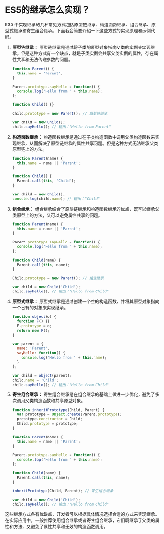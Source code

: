 # ES5的继承怎么实现？

ES5 中实现继承的几种常见方式包括原型链继承、构造函数继承、组合继承、原型式继承和寄生组合继承。下面我会简要介绍一下这些方式的实现原理和示例代码。

1. **原型链继承：**
   原型链继承是通过将子类的原型对象指向父类的实例来实现继承。但是这种方式有一个缺点，就是子类实例会共享父类实例的属性，存在属性共享和无法传递参数的问题。
   ```javascript
   function Parent() {
     this.name = 'Parent';
   }

   Parent.prototype.sayHello = function() {
     console.log('Hello from ' + this.name);
   };

   function Child() {}

   Child.prototype = new Parent(); // 原型链继承

   var child = new Child();
   child.sayHello(); // 输出："Hello from Parent"
   ```

2. **构造函数继承：**
   构造函数继承是通过在子类构造函数中调用父类构造函数来实现继承，从而解决了原型链继承的属性共享问题。但是这种方式无法继承父类原型链上的方法。
   ```javascript
   function Parent(name) {
     this.name = name || 'Parent';
   }

   function Child() {
     Parent.call(this, 'Child');
   }

   var child = new Child();
   console.log(child.name); // 输出："Child"
   ```

3. **组合继承：**
   组合继承结合了原型链继承和构造函数继承的优点，既可以继承父类原型上的方法，又可以避免属性共享的问题。
   ```javascript
   function Parent(name) {
     this.name = name || 'Parent';
   }

   Parent.prototype.sayHello = function() {
     console.log('Hello from ' + this.name);
   };

   function Child(name) {
     Parent.call(this, name);
   }

   Child.prototype = new Parent(); // 组合继承

   var child = new Child('Child');
   child.sayHello(); // 输出："Hello from Child"
   ```

4. **原型式继承：**
   原型式继承是通过创建一个空的构造函数，并将其原型对象指向一个已有的对象来实现继承。
   ```javascript
   function object(o) {
     function F() {}
     F.prototype = o;
     return new F();
   }

   var parent = {
     name: 'Parent',
     sayHello: function() {
       console.log('Hello from ' + this.name);
     }
   };

   var child = object(parent);
   child.name = 'Child';
   child.sayHello(); // 输出："Hello from Child"
   ```

5. **寄生组合继承：**
   寄生组合继承是在组合继承的基础上做进一步优化，避免了多次调用父类构造函数和共享原型对象。
   ```javascript
   function inheritPrototype(Child, Parent) {
     var prototype = Object.create(Parent.prototype);
     prototype.constructor = Child;
     Child.prototype = prototype;
   }

   function Parent(name) {
     this.name = name || 'Parent';
   }

   Parent.prototype.sayHello = function() {
     console.log('Hello from ' + this.name);
   };

   function Child(name) {
     Parent.call(this, name);
   }

   inheritPrototype(Child, Parent); // 寄生组合继承

   var child = new Child('Child');
   child.sayHello(); // 输出："Hello from Child"
   ```

这些继承方式各有优缺点，开发者可以根据具体情况选择合适的方式来实现继承。在实际应用中，一般推荐使用组合继承或者寄生组合继承，它们既继承了父类的属性和方法，又避免了属性共享和无效的构造函数调用。